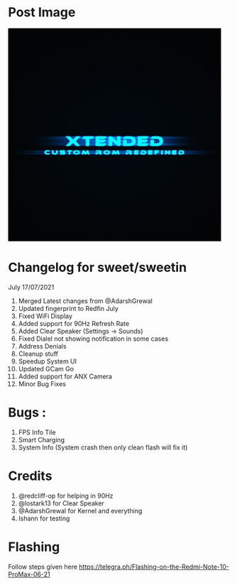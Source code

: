 # Post Image
![Alt text](images/xtended/210.jpg)

# Changelog for sweet/sweetin
July 17/07/2021 
1. Merged Latest changes from @AdarshGrewal 
2. Updated fingerprint to Redfin July 
3. Fixed WiFi Display 
4. Added support for 90Hz Refresh Rate 
5. Added Clear Speaker (Settings -> Sounds)  
6. Fixed Dialel not showing notification in some cases 
7. Address Denials 
8. Cleanup stuff 
9. Speedup System UI 
10. Updated GCam Go 
11. Added support for ANX Camera 
12. Minor Bug Fixes 

# Bugs : 
1. FPS Info Tile 
2. Smart Charging 
3. System Info (System crash then only clean flash will fix it) 

# Credits
1. @redcliff-op for helping in 90Hz 
2. @lostark13 for Clear Speaker 
3. @AdarshGrewal for Kernel and everything
4. Ishann for testing

# Flashing
Follow steps given here 
https://telegra.ph/Flashing-on-the-Redmi-Note-10-ProMax-06-21
